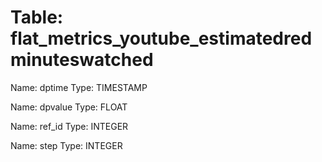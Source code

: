 Table: flat_metrics_youtube_estimatedredminuteswatched
======================================================

Name: dptime
Type: TIMESTAMP

Name: dpvalue
Type: FLOAT

Name: ref_id
Type: INTEGER

Name: step
Type: INTEGER

